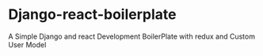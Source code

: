 # Django-react-boilerplate

A Simple Django and react Development BoilerPlate with redux and Custom User Model

